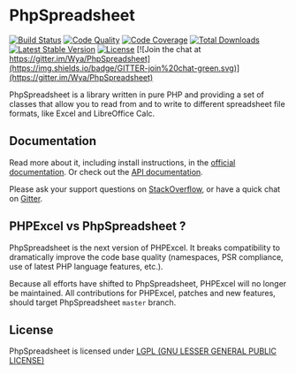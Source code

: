 # PhpSpreadsheet

[![Build Status](https://travis-ci.org/Wya/PhpSpreadsheet.svg?branch=master)](https://travis-ci.org/Wya/PhpSpreadsheet)
[![Code Quality](https://scrutinizer-ci.com/g/Wya/PhpSpreadsheet/badges/quality-score.png?b=master)](https://scrutinizer-ci.com/g/Wya/PhpSpreadsheet/?branch=master)
[![Code Coverage](https://scrutinizer-ci.com/g/Wya/PhpSpreadsheet/badges/coverage.png?b=master)](https://scrutinizer-ci.com/g/Wya/PhpSpreadsheet/?branch=master)
[![Total Downloads](https://poser.pugx.org/Wya/phpspreadsheet/downloads.png)](https://packagist.org/packages/Wya/phpspreadsheet)
[![Latest Stable Version](https://poser.pugx.org/Wya/phpspreadsheet/v/stable.png)](https://packagist.org/packages/Wya/phpspreadsheet)
[![License](https://poser.pugx.org/Wya/phpspreadsheet/license.png)](https://packagist.org/packages/Wya/phpspreadsheet)
[![Join the chat at https://gitter.im/Wya/PhpSpreadsheet](https://img.shields.io/badge/GITTER-join%20chat-green.svg)](https://gitter.im/Wya/PhpSpreadsheet)

PhpSpreadsheet is a library written in pure PHP and providing a set of classes that allow you to read from and to write to different spreadsheet file formats, like Excel and LibreOffice Calc.

## Documentation

Read more about it, including install instructions, in the [official documentation](https://phpspreadsheet.readthedocs.io). Or check out the [API documentation](https://Wya.github.io/PhpSpreadsheet/master).

Please ask your support questions on [StackOverflow](https://stackoverflow.com/questions/tagged/phpspreadsheet), or have a quick chat on [Gitter](https://gitter.im/Wya/PhpSpreadsheet).

## PHPExcel vs PhpSpreadsheet ?

PhpSpreadsheet is the next version of PHPExcel. It breaks compatibility to dramatically improve the code base quality (namespaces, PSR compliance, use of latest PHP language features, etc.).

Because all efforts have shifted to PhpSpreadsheet, PHPExcel will no longer be maintained. All contributions for PHPExcel, patches and new features, should target PhpSpreadsheet `master` branch.

## License

PhpSpreadsheet is licensed under [LGPL (GNU LESSER GENERAL PUBLIC LICENSE)](https://github.com/Wya/PhpSpreadsheet/blob/master/LICENSE)
